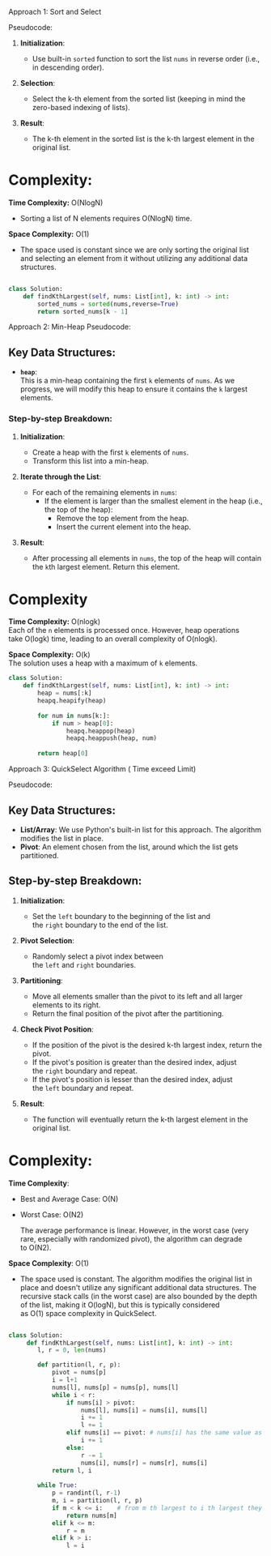 Approach 1: Sort and Select

Pseudocode:

1. **Initialization**:
    
    - Use built-in `sorted` function to sort the list `nums` in reverse order (i.e., in descending order).
2. **Selection**:
    
    - Select the k-th element from the sorted list (keeping in mind the zero-based indexing of lists).
3. **Result**:
    
    - The k-th element in the sorted list is the k-th largest element in the original list.

# Complexity:

**Time Complexity:** O(NlogN)

- Sorting a list of N elements requires O(NlogN) time.

**Space Complexity:** O(1)

- The space used is constant since we are only sorting the original list and selecting an element from it without utilizing any additional data structures.

```python

class Solution:
    def findKthLargest(self, nums: List[int], k: int) -> int:
        sorted_nums = sorted(nums,reverse=True)
        return sorted_nums[k - 1]

```


Approach 2: Min-Heap
Pseudocode:

## Key Data Structures:

- **`heap`**:  
    This is a min-heap containing the first `k` elements of `nums`. As we progress, we will modify this heap to ensure it contains the `k` largest elements.

### Step-by-step Breakdown:

1. **Initialization**:
    
    - Create a heap with the first `k` elements of `nums`.
    - Transform this list into a min-heap.
2. **Iterate through the List**:
    
    - For each of the remaining elements in `nums`:
        - If the element is larger than the smallest element in the heap (i.e., the top of the heap):
            - Remove the top element from the heap.
            - Insert the current element into the heap.
3. **Result**:
    
    - After processing all elements in `nums`, the top of the heap will contain the `k`th largest element. Return this element.
# Complexity

**Time Complexity:** O(nlogk)  
Each of the `n` elements is processed once. However, heap operations take O(logk) time, leading to an overall complexity of O(nlogk).

**Space Complexity:** O(k)  
The solution uses a heap with a maximum of `k` elements.

```python
class Solution:
    def findKthLargest(self, nums: List[int], k: int) -> int:
        heap = nums[:k]
        heapq.heapify(heap)
        
        for num in nums[k:]:
            if num > heap[0]:
                heapq.heappop(heap)
                heapq.heappush(heap, num)
        
        return heap[0]
```

Approach 3: QuickSelect Algorithm ( Time exceed Limit)

Pseudocode:

## Key Data Structures:

- **List/Array**: We use Python's built-in list for this approach. The algorithm modifies the list in place.
- **Pivot**: An element chosen from the list, around which the list gets partitioned.

## Step-by-step Breakdown:

1. **Initialization**:
    
    - Set the `left` boundary to the beginning of the list and the `right` boundary to the end of the list.
2. **Pivot Selection**:
    
    - Randomly select a pivot index between the `left` and `right` boundaries.
3. **Partitioning**:
    
    - Move all elements smaller than the pivot to its left and all larger elements to its right.
    - Return the final position of the pivot after the partitioning.
4. **Check Pivot Position**:
    
    - If the position of the pivot is the desired k-th largest index, return the pivot.
    - If the pivot's position is greater than the desired index, adjust the `right` boundary and repeat.
    - If the pivot's position is lesser than the desired index, adjust the `left` boundary and repeat.
5. **Result**:
    
    - The function will eventually return the k-th largest element in the original list.


# Complexity:

**Time Complexity**:

- Best and Average Case: O(N)
    
- Worst Case: O(N2)
    
    The average performance is linear. However, in the worst case (very rare, especially with randomized pivot), the algorithm can degrade to O(N2).
    

**Space Complexity**: O(1)

- The space used is constant. The algorithm modifies the original list in place and doesn't utilize any significant additional data structures. The recursive stack calls (in the worst case) are also bounded by the depth of the list, making it O(logN), but this is typically considered as O(1) space complexity in QuickSelect.

```python

class Solution:
     def findKthLargest(self, nums: List[int], k: int) -> int:
        l, r = 0, len(nums)

        def partition(l, r, p):
            pivot = nums[p]
            i = l+1
            nums[l], nums[p] = nums[p], nums[l]
            while i < r:
                if nums[i] > pivot:
                    nums[l], nums[i] = nums[i], nums[l]
                    i += 1
                    l += 1
                elif nums[i] == pivot: # nums[i] has the same value as pivot, increase the range [left, i]
                    i += 1
                else:
                    r -= 1
                    nums[i], nums[r] = nums[r], nums[i]
            return l, i
        
        while True:
            p = randint(l, r-1)
            m, i = partition(l, r, p)
            if m < k <= i:    # from m th largest to i th largest they are the same, and k is among them
                return nums[m]
            elif k <= m:
                r = m
            elif k > i:
                l = i
```

